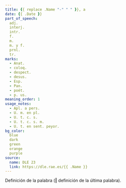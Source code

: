 ```yaml
---
title: {{ replace .Name "-" " " }}, a
date: {{ .Date }}
part_of_speech:
  adj.
  interj.
  intr.
  f.
  m.
  m. y f.
  prnl.
  tr.
marks:
  - Anat.
  - coloq.
  - despect.
  - desus.
  - Esp.
  - Pan.
  - poét.
  - p. us.
meaning_order: 1
usage_notes:
  - Apl. a pers.
  - U. m. en pl.
  - U. t. c. s.
  - U. t. c. s. m.
  - U. t. en sent. peyor.
bg_color:
  blue
  dark
  green
  orange
  purple
source:
  name: DLE 23
  link: https://dle.rae.es/{{ .Name }}
---
```


Definición de la palabra (‖ definición de la última palabra).
